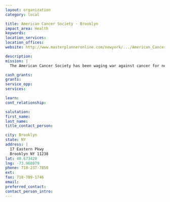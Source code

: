 ```yaml
---
layout: organization
category: local

title: American Cancer Society - Brooklyn
impact_area: Health
keywords: 
location_services: 
location_offices: 
website: http://www.masterplanneronline.com/newyork/.../American_Cancer_Society,

description: 
mission: |
  The American Cancer Society has been waging war against cancer for nearly a century, and our commitment to defeating the disease has never wavered. Our lifesaving efforts are funded exclusively by the generosity of donors like you. Since 1993 Making Strides Against Breast Cancer® has raised more than $100 million in additional funding to support the Society’s breast cancer research, education, advocacy, and patient services. 

cash_grants: 
grants: 
service_opp: 
services: 

learn: 
cont_relationship: 

salutation: 
first_name: 
last_name: 
title_contact_person: 

city: Brooklyn
state: NY
address: |
  17 Eastern Pkwy  
  Brooklyn NY 11238
lat: 40.673428
lng: -73.968079
phone: 718-237-7850
ext: 
fax: 718-789-1746
email: 
preferred_contact: 
contact_person_intro: 
---
```

